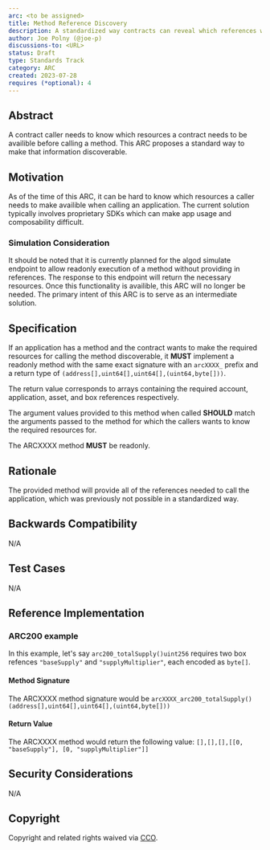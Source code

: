 ```yaml
---
arc: <to be assigned>
title: Method Reference Discovery
description: A standardized way contracts can reveal which references will be needed to call a specific method
author: Joe Polny (@joe-p)
discussions-to: <URL>
status: Draft
type: Standards Track
category: ARC
created: 2023-07-28
requires (*optional): 4
--- 
```


## Abstract
A contract caller needs to know which resources a contract needs to be availible before calling a method. This ARC proposes a standard way to make that information discoverable.

## Motivation
As of the time of this ARC, it can be hard to know which resources a caller needs to make availible when calling an application. The current solution typically involves proprietary SDKs which can make app usage and composability difficult.

### Simulation Consideration

It should be noted that it is currently planned for the algod simulate endpoint to allow readonly execution of a method without providing in references. The response to this endpoint will return the necessary resources. Once this functionality is availible, this ARC will no longer be needed. The primary intent of this ARC is to serve as an intermediate solution.

## Specification
If an application has a method and the contract wants to make the required resources for calling the method discoverable, it **MUST** implement a readonly method with the same exact signature with an `arcXXXX_` prefix and a return type of `(address[],uint64[],uint64[],(uint64,byte[]))`. 

The return value corresponds to arrays containing the required account, application, asset, and box references respectively.

The argument values provided to this method when called **SHOULD** match the arguments passed to the method for which the callers wants to know the required resources for.

The ARCXXXX method **MUST** be readonly.

## Rationale
The provided method will provide all of the references needed to call the application, which was previously not possible in a standardized way.

## Backwards Compatibility
N/A

## Test Cases
N/A

## Reference Implementation

### ARC200 example

In this example, let's say `arc200_totalSupply()uint256` requires two box refences `"baseSupply"` and `"supplyMultiplier"`, each encoded as `byte[]`.

#### Method Signature

The ARCXXXX method signature would be `arcXXXX_arc200_totalSupply()(address[],uint64[],uint64[],(uint64,byte[]))`

#### Return Value

The ARCXXXX method would return the following value: `[],[],[],[[0, "baseSupply"], [0, "supplyMultiplier"]]`

## Security Considerations
N/A

## Copyright
Copyright and related rights waived via <a href="https://creativecommons.org/publicdomain/zero/1.0/">CCO</a>.
